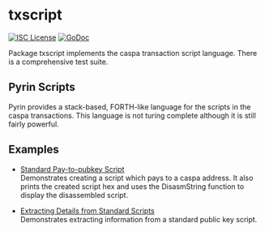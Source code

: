 txscript
========

[![ISC License](http://img.shields.io/badge/license-ISC-blue.svg)](https://choosealicense.com/licenses/isc/)
[![GoDoc](https://godoc.org/github.com/kaspaclassic/caspad/txscript?status.png)](http://godoc.org/github.com/kaspaclassic/caspad/txscript)

Package txscript implements the caspa transaction script language. There is
a comprehensive test suite.

## Pyrin Scripts

Pyrin provides a stack-based, FORTH-like language for the scripts in
the caspa transactions. This language is not turing complete
although it is still fairly powerful. 

## Examples

* [Standard Pay-to-pubkey Script](http://godoc.org/github.com/kaspaclassic/caspad/txscript#example-PayToAddrScript)  
  Demonstrates creating a script which pays to a caspa address. It also
  prints the created script hex and uses the DisasmString function to display
  the disassembled script.

* [Extracting Details from Standard Scripts](http://godoc.org/github.com/kaspaclassic/caspad/txscript#example-ExtractPkScriptAddrs)  
  Demonstrates extracting information from a standard public key script.
